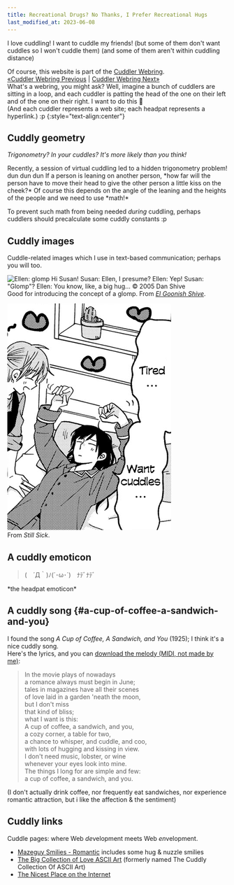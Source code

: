 ```yaml
---
title: Recreational Drugs? No Thanks, I Prefer Recreational Hugs
last_modified_at: 2023-06-08
---
```

I love cuddling! I want to cuddle my friends! (but some of them don't want cuddles so I won't cuddle them) (and some of them aren't within cuddling distance)

Of course, this website is part of the [Cuddler Webring](https://cuddler-webring.netlify.app/).  
[«Cuddler Webring Previous](https://cuddler-webring.netlify.app/mincerafter42/previous) \| [Cuddler Webring Next»](https://cuddler-webring.netlify.app/mincerafter42/next)  
What's a webring, you might ask? Well, imagine a bunch of cuddlers are sitting in a loop, and each cuddler is patting the head of the one on their left and of the one on their right.
I want to do this 🥺  
(And each cuddler represents a web site; each headpat represents a hyperlink.) :p
{:style="text-align:center"}

## Cuddly geometry
<i>Trigonometry? In your cuddles? It's more likely than you think!</i>

<p markdown=1><time datetime="2022-04-28">Recently</time>, a session of virtual cuddling led to a hidden trigonometry problem! dun dun dun  
If a person is leaning on another person, *how far will the person have to move their head to give the other person a little kiss on the cheek?*
Of course this depends on the angle of the leaning and the heights of the people and we need to use *math!*</p>

To prevent such math from being needed *during* cuddling, perhaps cuddlers should precalculate some cuddly constants :p

## Cuddly images
Cuddle-related images which I use in text-based communication; perhaps you will too.

![Ellen: *glomp* Hi Susan!
Susan: Ellen, I presume?
Ellen: Yep!
Susan: "Glomp"?
Ellen: You know, like, a big hug...
© 2005 Dan Shive](/assets/glomp.png)  
Good for introducing the concept of a glomp. From <i>[El Goonish Shive](https://www.egscomics.com/comic/2005-03-30)</i>.

![Tired... Want cuddles...](/assets/cuddles.png)  
From <i>Still Sick</i>.

## A cuddly emoticon

<blockquote>(　´Д｀)ﾉ(´･ω･`)　ﾅﾃﾞﾅﾃﾞ</blockquote>
*the headpat emoticon*

## A cuddly song {#a-cup-of-coffee-a-sandwich-and-you}
I found the song <i>A Cup of Coffee, A Sandwich, and You</i> (1925); I think it's a nice cuddly song.  
Here's the lyrics, and you can [download the melody (MIDI, not made by me)](assets/a-cup-of-coffee-a-sandwich-and-you.mid):

> In the movie plays of nowadays  
> a romance always must begin in June;  
> tales in magazines have all their scenes  
> of love laid in a garden 'neath the moon,  
> but I don't miss  
> that kind of bliss;  
> what I want is this:  
> A cup of coffee, a sandwich, and you,  
> a cozy corner, a table for two,  
> a chance to whisper, and cuddle, and coo,  
> with lots of hugging and kissing in view.  
> I don't need music, lobster, or wine  
> whenever your eyes look into mine.  
> The things I long for are simple and few:  
> a cup of coffee, a sandwich, and you.

(I don't actually drink coffee, nor frequently eat sandwiches, nor experience romantic attraction, but i like the affection & the sentiment)

## Cuddly links
Cuddle pages: where Web *de*velopment meets Web *en*velopment.

- [Mazeguy Smilies - Romantic](http://www.mazeguy.net/romantic.html) includes some hug & nuzzle smilies
- [The Big Collection of Love ASCII Art](http://loveascii.com) (formerly named The Cuddly Collection Of ASCII Art)
- [The Nicest Place on the Internet](https://thenicestplace.net/)
